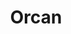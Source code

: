 ---
layout: project
title: Orcan
type: collection
collection: Creatures
year: 2013
thumb: orcan-2.jpg
---